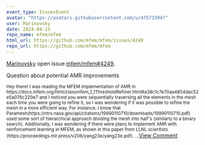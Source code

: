 ```yaml
---
event_type: IssuesEvent
avatar: "https://avatars.githubusercontent.com/u/47573394?"
user: Marinovsky
date: 2024-04-15
repo_name: mfem/mfem
html_url: https://github.com/mfem/mfem/issues/4249
repo_url: https://github.com/mfem/mfem
---
```


<a href='https://github.com/Marinovsky' target='_blank'>Marinovsky</a> open issue <a href='https://github.com/mfem/mfem/issues/4249' target='_blank'>mfem/mfem#4249</a>.

<p>Question about potential AMR improvements</p><small>Hey there! I was reading the MFEM implementation of AMR in https://docs.mfem.org/html/classmfem_1_1ThresholdRefiner.html#a38c1c7e70aa4854dac52e5a076c220e7 and I noticed you were sequentially traversing all the elements in the mesh each time you were going to refine it, so I was wondering if it was possible to refine the mesh in a more efficient way. For instance, I know that Paramesh(https://ntrs.nasa.gov/api/citations/19990110710/downloads/19990110710.pdf) used some sort of hierarchical approach dividing the mesh into half's (similarly to a binary search). Additionally, I was wondering if there were plans to implement AMR with reinforcement learning in MFEM, as shown in this paper from LLNL scientists (https://proceedings.mlr.press/v206/yang23e/yang23e.pdf)....</small><a href='https://github.com/mfem/mfem/issues/4249' target='_blank'>View Comment</a>